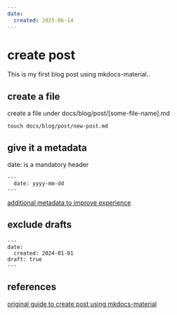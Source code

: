 ```yaml
---
date:
  created: 2025-06-14
---
```


# create post
This is my first blog post using mkdocs-material.. 

<!-- more -->

## create a file

create a file under docs/blog/post/[some-file-name].md

```
touch docs/blog/post/new-post.md
```

## give it a metadata

date: is a mandatory header
```
---
  date: yyyy-mm-dd
---
```

[additional metadata to improve experience](https://squidfunk.github.io/mkdocs-material/tutorials/blogs/basic/#edits)


## exclude drafts

```
---
date:
  created: 2024-01-01
draft: true
---
```


## references
[original guide to create post using mkdocs-material](https://squidfunk.github.io/mkdocs-material/tutorials/blogs/basic/)
